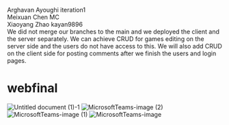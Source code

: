 Arghavan Ayoughi iteration1  
Meixuan Chen MC\
Xiaoyang Zhao kayan9896\
We did not merge our branches to the main and we deployed the client and the server separately. We can achieve CRUD for games editing on the server side and the users do not have access to this. We will also add CRUD on the client side for posting comments after we finish the users and login pages.

# webfinal

![Untitled document (1)-1](https://user-images.githubusercontent.com/90473306/201506672-331fb95e-ee0b-4353-80cb-e1f15cea4b05.png)
![MicrosoftTeams-image (2)](https://user-images.githubusercontent.com/90473306/201595939-b4e74a19-d950-4c71-af02-accd721009ee.png)
![MicrosoftTeams-image (1)](https://user-images.githubusercontent.com/90473306/201595943-d8da06c3-ec5e-4b4e-93d1-f21a3a6e4b38.png)
![MicrosoftTeams-image](https://user-images.githubusercontent.com/90473306/201595944-c316ed90-cf8c-4d1c-899f-c4aabce11026.png)

